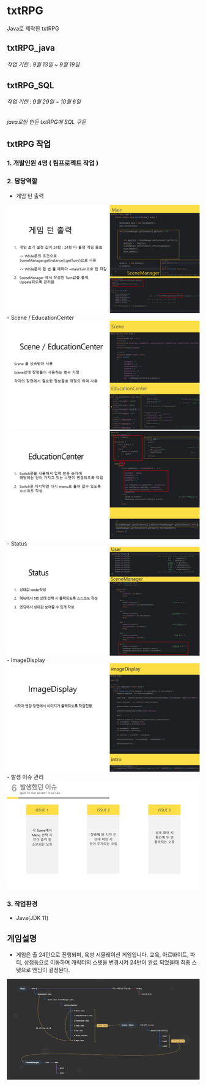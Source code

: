 # txtRPG
Java로 제작한 txtRPG

## txtRPG_java
###### 작업 기한  :  9월 13일 ~ 9월 19일

## txtRPG_SQL
###### 작업 기한  :  9월 29일 ~ 10월 6일
###### java로만 만든 txtRPG에 SQL 구문


## txtRPG 작업
### 1. 개발인원 4명 ( 팀프로젝트 작업 )
### 2. 담당역할
- 게임 턴 출력
<img src="./images/game1.jpg">
- Scene / EducationCenter​
<img src="./images/game2.jpg">
<img src="./images/game3.jpg">
- Status
<img src="./images/game4.jpg">
- ImageDisplay
<img src="./images/game5.jpg">
- 발생 이슈 관리
<img src="./images/game6.jpg">


### 3. 작업환경
- Java(JDK 11)


## 게임설명
- 게임은 촐 24턴으로 진행되며, 육성 시물레이션 게임입니다.
교육, 아르바이트, 파티, 상점등으로 이동하며 캐릭터의 스텟을 변경시켜 24턴이 완료 되었을때 최종 스텟으로 엔딩이 결정된다.

<img src="./images/game.jpg">
